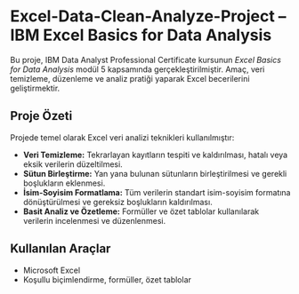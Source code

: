# Excel-Data-Clean-Analyze-Project – IBM Excel Basics for Data Analysis
Bu proje, IBM Data Analyst Professional Certificate kursunun *Excel Basics for Data Analysis* modül 5 kapsamında gerçekleştirilmiştir. Amaç, veri temizleme, düzenleme ve analiz pratiği yaparak Excel becerilerini geliştirmektir.
## Proje Özeti
Projede temel olarak Excel veri analizi teknikleri kullanılmıştır:
- **Veri Temizleme:** Tekrarlayan kayıtların tespiti ve kaldırılması, hatalı veya eksik verilerin düzeltilmesi.  
- **Sütun Birleştirme:** Yan yana bulunan sütunların birleştirilmesi ve gerekli boşlukların eklenmesi.  
- **İsim-Soyisim Formatlama:** Tüm verilerin standart isim-soyisim formatına dönüştürülmesi ve gereksiz boşlukların kaldırılması.  
- **Basit Analiz ve Özetleme:** Formüller ve özet tablolar kullanılarak verilerin incelenmesi ve düzenlenmesi.  

## Kullanılan Araçlar

- Microsoft Excel  
- Koşullu biçimlendirme, formüller, özet tablolar

